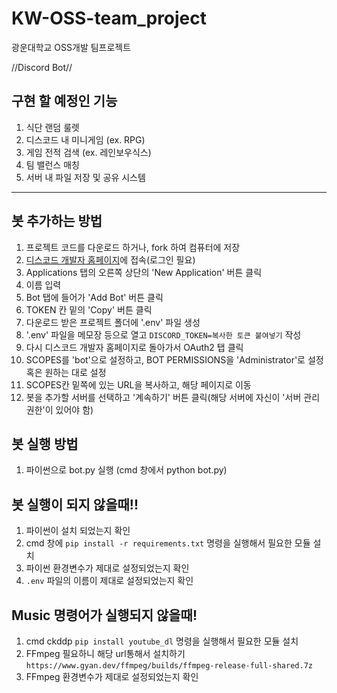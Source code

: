 # KW-OSS-team_project

광운대학교 OSS개발 팀프로젝트

//Discord Bot//
 
## 구현 할 예정인 기능
1. 식단 랜덤 룰렛
2. 디스코드 내 미니게임 (ex. RPG)
3. 게임 전적 검색 (ex. 레인보우식스)
4. 팀 밸런스 매칭
5. 서버 내 파일 저장 및 공유 시스템

---

## 봇 추가하는 방법
1. 프로젝트 코드를 다운로드 하거나, fork 하여 컴퓨터에 저장
2. [디스코드 개발자 홈페이지](https://discord.com/developers)에 접속(로그인 필요)
3. Applications 탭의 오른쪽 상단의 'New Application' 버튼 클릭
4. 이름 입력
5. Bot 탭에 들어가 'Add Bot' 버튼 클릭
6. TOKEN 칸 밑의 'Copy' 버튼 클릭
7. 다운로드 받은 프로젝트 폴더에 '.env' 파일 생성
8. '.env' 파일을 메모장 등으로 열고 ```DISCORD_TOKEN=복사한 토큰 붙여넣기``` 작성
9. 다시 디스코드 개발자 홈페이지로 돌아가서 OAuth2 탭 클릭
10. SCOPES를 'bot'으로 설정하고, BOT PERMISSIONS을 'Administrator'로 설정 혹은 원하는 대로 설정
11. SCOPES칸 밑쪽에 있는 URL을 복사하고, 해당 페이지로 이동
12. 봇을 추가할 서버를 선택하고 '계속하기' 버튼 클릭(해당 서버에 자신이 '서버 관리 권한'이 있어야 함)

## 봇 실행 방법
1. 파이썬으로 bot.py 실행 (cmd 창에서 python bot.py)

## 봇 실행이 되지 않을때!!
1. 파이썬이 설치 되었는지 확인
2. cmd 창에 ```pip install -r requirements.txt``` 명령을 실행해서 필요한 모듈 설치
3. 파이썬 환경변수가 제대로 설정되었는지 확인
4. ```.env``` 파일의 이름이 제대로 설정되었는지 확인

## Music 명령어가 실행되지 않을때!
1. cmd ckddp ```pip install youtube_dl``` 명령을 실행해서 필요한 모듈 설치
2. FFmpeg 필요하니 해당 url통해서 설치하기```https://www.gyan.dev/ffmpeg/builds/ffmpeg-release-full-shared.7z``` 
3. FFmpeg 환경변수가 제대로 설정되었는지 확인
